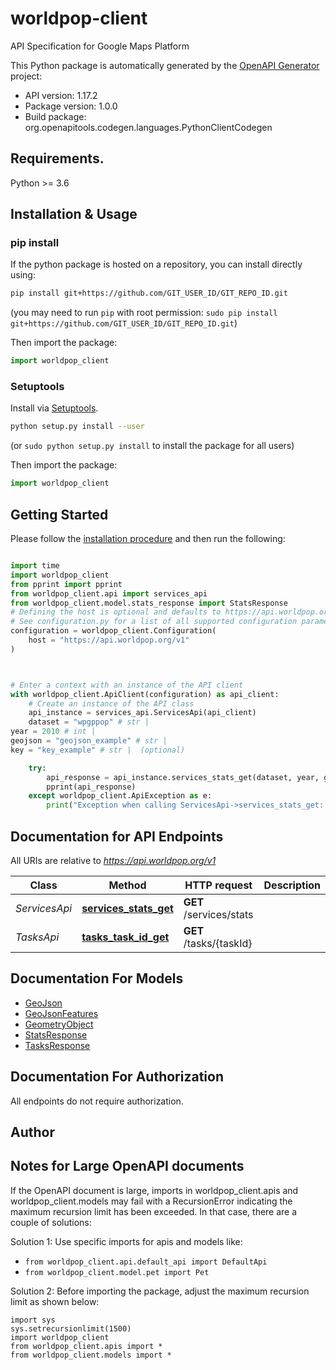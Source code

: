 # worldpop-client
API Specification for Google Maps Platform

This Python package is automatically generated by the [OpenAPI Generator](https://openapi-generator.tech) project:

- API version: 1.17.2
- Package version: 1.0.0
- Build package: org.openapitools.codegen.languages.PythonClientCodegen

## Requirements.

Python >= 3.6

## Installation & Usage
### pip install

If the python package is hosted on a repository, you can install directly using:

```sh
pip install git+https://github.com/GIT_USER_ID/GIT_REPO_ID.git
```
(you may need to run `pip` with root permission: `sudo pip install git+https://github.com/GIT_USER_ID/GIT_REPO_ID.git`)

Then import the package:
```python
import worldpop_client
```

### Setuptools

Install via [Setuptools](http://pypi.python.org/pypi/setuptools).

```sh
python setup.py install --user
```
(or `sudo python setup.py install` to install the package for all users)

Then import the package:
```python
import worldpop_client
```

## Getting Started

Please follow the [installation procedure](#installation--usage) and then run the following:

```python

import time
import worldpop_client
from pprint import pprint
from worldpop_client.api import services_api
from worldpop_client.model.stats_response import StatsResponse
# Defining the host is optional and defaults to https://api.worldpop.org/v1
# See configuration.py for a list of all supported configuration parameters.
configuration = worldpop_client.Configuration(
    host = "https://api.worldpop.org/v1"
)



# Enter a context with an instance of the API client
with worldpop_client.ApiClient(configuration) as api_client:
    # Create an instance of the API class
    api_instance = services_api.ServicesApi(api_client)
    dataset = "wpgppop" # str | 
year = 2010 # int | 
geojson = "geojson_example" # str | 
key = "key_example" # str |  (optional)

    try:
        api_response = api_instance.services_stats_get(dataset, year, geojson, key=key)
        pprint(api_response)
    except worldpop_client.ApiException as e:
        print("Exception when calling ServicesApi->services_stats_get: %s\n" % e)
```

## Documentation for API Endpoints

All URIs are relative to *https://api.worldpop.org/v1*

Class | Method | HTTP request | Description
------------ | ------------- | ------------- | -------------
*ServicesApi* | [**services_stats_get**](docs/ServicesApi.md#services_stats_get) | **GET** /services/stats | 
*TasksApi* | [**tasks_task_id_get**](docs/TasksApi.md#tasks_task_id_get) | **GET** /tasks/{taskId} | 


## Documentation For Models

 - [GeoJson](docs/GeoJson.md)
 - [GeoJsonFeatures](docs/GeoJsonFeatures.md)
 - [GeometryObject](docs/GeometryObject.md)
 - [StatsResponse](docs/StatsResponse.md)
 - [TasksResponse](docs/TasksResponse.md)


## Documentation For Authorization

 All endpoints do not require authorization.

## Author




## Notes for Large OpenAPI documents
If the OpenAPI document is large, imports in worldpop_client.apis and worldpop_client.models may fail with a
RecursionError indicating the maximum recursion limit has been exceeded. In that case, there are a couple of solutions:

Solution 1:
Use specific imports for apis and models like:
- `from worldpop_client.api.default_api import DefaultApi`
- `from worldpop_client.model.pet import Pet`

Solution 2:
Before importing the package, adjust the maximum recursion limit as shown below:
```
import sys
sys.setrecursionlimit(1500)
import worldpop_client
from worldpop_client.apis import *
from worldpop_client.models import *
```

